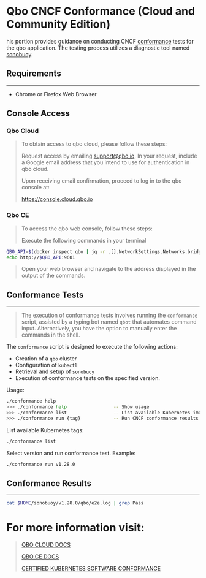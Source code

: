 # Qbo CNCF Conformance (Cloud and Community Edition)

his portion provides guidance on conducting CNCF [conformance](https://www.cncf.io/certification/software-conformance/) tests for the qbo application. The testing process utilizes a diagnostic tool named [sonobuoy](https://github.com/vmware-tanzu/sonobuoy).

## Requirements
---
* Chrome or Firefox Web Browser

## Console Access
### Qbo Cloud
> To obtain access to qbo cloud, please follow these steps:
> 
> Request access by emailing support@qbo.io. In your request, include a Google email address that you intend to use for authentication in qbo cloud.
>
> Upon receiving email confirmation, proceed to log in to the qbo console at:
> 
> https://console.cloud.qbo.io

### Qbo CE
> To access the qbo web console, follow these steps:
>
> Execute the following commands in your terminal
```bash
QBO_API=$(docker inspect qbo | jq -r .[].NetworkSettings.Networks.bridge.IPAddress)
echo http://$QBO_API:9601
```

> Open your web browser and navigate to the address displayed in the output of the commands.

## Conformance Tests
---
> The execution of conformance tests involves running the `conformance` script, assisted by a typing bot named `qbot` that automates command input. Alternatively, you have the option to manually enter the commands in the shell.

The `conformance` script is designed to execute the following actions:

* Creation of a `qbo` cluster
* Configuration of `kubectl`
* Retrieval and setup of `sonobuoy`
* Execution of conformance tests on the specified version.

Usage:

```bash
./conformance help
>>> ./conformance help                 -- Show usage
>>> ./conformance list                 -- List available Kubernetes image tags
>>> ./conformance run {tag}            -- Run CNCF conformance results for qbo
```

List available Kubernetes tags:

```bash
./conformance list
```
Select version and run conformance test. Example: 
```bash
./conformance run v1.28.0
```
## Conformance Results
---
```bash
cat $HOME/sonobuoy/v1.28.0/qbo/e2e.log | grep Pass
```

# For more information visit: 
> 
> [QBO CLOUD DOCS](https://ce.qbo.io/)
>
> [QBO CE DOCS](https://ce.qbo.io/)
>
> [CERTIFIED KUBERNETES SOFTWARE CONFORMANCE](https://www.cncf.io/certification/software-conformance/)

